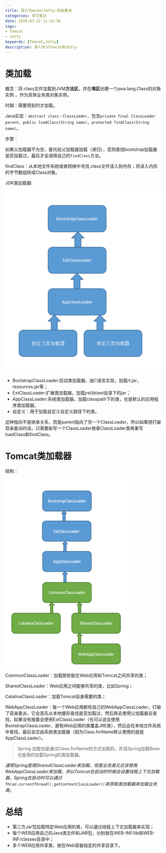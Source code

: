 ```yaml
---
title: 深入Tomcat/Jetty-双亲委派
categories: 学习笔记
date: 2019-07-22 11:31:56
tags:
- Tomcat
- Jetty
keywords: [Tomcat,Jetty]
description: 深入学习Tomcat和Jetty
---
```


# 类加载

概念：将.class文件加载到JVM**方法区**，并在**堆区**创建一个java.lang.Class的对象实例 ，作为具体业务类对象实例。

时期：需要用到时才加载。

Java实现：`abstract class：ClassLoader`，包含`private final ClassLoader parent`、`public loadClass(String name)`，`protected findClass(String name)`。

步骤：

如果父加载器不为空，委托给父加载器加载（递归），否则查找bootstrap加载器是否加载过，最后才会调用自己的`findClass`方法。

findClass：从本地文件系统或者网络中寻找.class文件读入到内存；将读入内存的字节数组转成Class对象。

JDK类加载器:

![深入Tomcat/Jetty-双亲委派/JDK-ClassLoader.png](深入Tomcat-Jetty-双亲委派/JDK-ClassLoader.png)

- BootstrapClassLoader:启动类加载器，由C语言实现，加载rt.jar，resources.jar等；
- ExtClassLoader:扩展类加载器，加载jre\lib\ext目录下的jar；
- AppClassLoader:系统类加载器，加载classpath下的类，也是默认的应用程序类加载器。
- 自定义：用于加载自定义自定义路径下的类。

这种指向不是继承关系，而是parent指向了另一个ClassLoader，所以如果想打破双亲委派的话，只需要新写一个ClassLoader继承ClassLoader类再重写loadClass和findClass。

# Tomcat类加载器

结构：

![Tomcat-ClassLoader.png](深入Tomcat-Jetty-双亲委派/Tomcat-ClassLoader.png)

CommonClassLoader：加载那些能在Web应用和Tomcat之间共享的类；

SharedClassLoader：Web应用之间能够共享的类，比如Spring；

CatalinaClassLoader：加载Tomcat自身需要的类；

WebAppClassLoader：每一个Web应用都有自己的WebAppClassLoader，打破了双亲委派，它会首先从本地缓存查找是否加载过，然后再去使用父加载器去查找，如果没有接着会使用ExtClassLoader（也可以说会使用BootstrapClassLoader，避免Web应用的类覆盖JRE类），然后会在本地文件系统中查找，最后会交由系统类加载器（因为Class.forName默认使用的就是AppClassLoader）。

> Spring 加载也是通过Class.forName的方式加载的，并且Spring加载Bean也是用的加载Spring的类加载器。

*通常Spring是用SharedClassLoader来加载，但是业务类又应该使用WebAppClassLoader来加载，所以Tomcat在启动的时候会设置线程上下文加载器，Spring在启动时可以通过`Thrad.currentThread().getContextClassLoader()`来获取类加载器来加载业务类。*

# 总结

* 第三方Jar包加载特定Web应用的类，可以通过线程上下文加载器来实现；
* 每个WEB应用自己的Java类文件和JAR包，分别放在WEB-INF/lib和WEB-INF/classes目录中；
* 多个WEB应用共享类，放在Web容器指定的共享目录下。